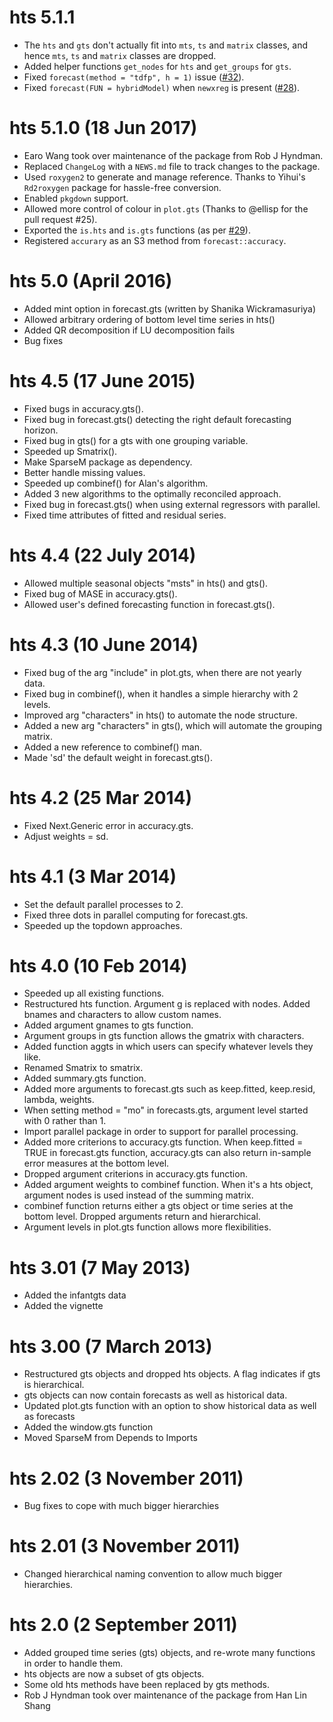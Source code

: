 # hts 5.1.1

* The `hts` and `gts` don't actually fit into `mts`, `ts` and `matrix` classes, and hence `mts`, `ts` and `matrix` classes are dropped.
* Added helper functions `get_nodes` for `hts` and `get_groups` for `gts`.
* Fixed `forecast(method = "tdfp", h = 1)` issue ([#32](https://github.com/earowang/hts/issues/32)).
* Fixed `forecast(FUN = hybridModel)` when `newxreg` is present ([#28](https://github.com/earowang/hts/issues/28)).

# hts 5.1.0 (18 Jun 2017)

* Earo Wang took over maintenance of the package from Rob J Hyndman.
* Replaced `ChangeLog` with a `NEWS.md` file to track changes to the package.
* Used `roxygen2` to generate and manage reference. Thanks to Yihui's `Rd2roxygen` package for hassle-free conversion.
* Enabled `pkgdown` support.
* Allowed more control of colour in `plot.gts` (Thanks to @ellisp for the pull request #25).
* Exported the `is.hts` and `is.gts` functions (as per [#29](https://github.com/earowang/hts/issues/29)).
* Registered `accurary` as an S3 method from `forecast::accuracy`.

# hts 5.0 (April 2016)

* Added mint option in forecast.gts (written by Shanika Wickramasuriya)
* Allowed arbitrary ordering of bottom level time series in hts()
* Added QR decomposition if LU decomposition fails
* Bug fixes

# hts 4.5 (17 June 2015)

* Fixed bugs in accuracy.gts().
* Fixed bug in forecast.gts() detecting the right default forecasting horizon.
* Fixed bug in gts() for a gts with one grouping variable.
* Speeded up Smatrix().
* Make SparseM package as dependency.
* Better handle missing values.
* Speeded up combinef() for Alan's algorithm.
* Added 3 new algorithms to the optimally reconciled approach.
* Fixed bug in forecast.gts() when using external regressors with parallel.
* Fixed time attributes of fitted and residual series.

# hts 4.4 (22 July 2014)

* Allowed multiple seasonal objects "msts" in hts() and gts().
* Fixed bug of MASE in accuracy.gts().
* Allowed user's defined forecasting function in forecast.gts().

# hts 4.3 (10 June 2014)

* Fixed bug of the arg "include" in plot.gts, when there are not yearly data.
* Fixed bug in combinef(), when it handles a simple hierarchy with 2 levels.
* Improved arg "characters" in hts() to automate the node structure.
* Added a new arg "characters" in gts(), which will automate the grouping matrix.
* Added a new reference to combinef() man.
* Made 'sd' the default weight in forecast.gts().

# hts 4.2 (25 Mar 2014)

* Fixed Next.Generic error in accuracy.gts.
* Adjust weights = sd.

# hts 4.1 (3 Mar 2014)

* Set the default parallel processes to 2.
* Fixed three dots in parallel computing for forecast.gts.
* Speeded up the topdown approaches.

# hts 4.0 (10 Feb 2014)

* Speeded up all existing functions.
* Restructured hts function. Argument g is replaced with nodes. Added bnames and
	characters to allow custom names.
* Added argument gnames to gts function.
* Argument groups in gts function allows the gmatrix with characters.
* Added function aggts in which users can specify whatever levels they like.
* Renamed Smatrix to smatrix.
* Added summary.gts function.
* Added more arguments to forecast.gts such as keep.fitted, keep.resid, lambda,
	weights.
* When setting method = "mo" in forecasts.gts, argument level started with 0
	rather than 1.
* Import parallel package in order to support for parallel processing.
* Added more criterions to accuracy.gts function. When keep.fitted = TRUE in
	forecast.gts function, accuracy.gts can also return in-sample error measures
	at the bottom level.
* Dropped argument criterions in accuracy.gts function.
* Added argument weights to combinef function. When it's a hts object, argument
	nodes is used instead of the summing matrix.
* combinef function returns either a gts object or time series at the bottom
  level. Dropped arguments return and hierarchical.
* Argument levels in plot.gts function allows more flexibilities.

# hts 3.01 (7 May 2013)

* Added the infantgts data
* Added the vignette

# hts 3.00 (7 March 2013)

* Restructured gts objects and dropped hts objects. A flag indicates if gts is
	hierarchical.
* gts objects can now contain forecasts as well as historical data.
* Updated plot.gts function with an option to show historical data as well as
	forecasts
* Added the window.gts function
* Moved SparseM from Depends to Imports

# hts 2.02 (3 November 2011)

* Bug fixes to cope with much bigger hierarchies

# hts 2.01 (3 November 2011)

* Changed hierarchical naming convention to allow much bigger hierarchies.

# hts 2.0 (2 September 2011)

* Added grouped time series (gts) objects, and re-wrote many functions in order
	to handle them.
* hts objects are now a subset of gts objects.
* Some old hts methods have been replaced by gts methods.
* Rob J Hyndman took over maintenance of the package from Han Lin Shang
